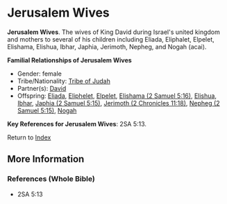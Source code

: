 # Jerusalem Wives
**Jerusalem Wives**. 
The wives of King David during Israel's united kingdom and mothers to several of his children including Eliada, Eliphalet, Elpelet, Elishama, Elishua, Ibhar, Japhia, Jerimoth, Nepheg, and Nogah (acai). 




**Familial Relationships of Jerusalem Wives**


* Gender: female
* Tribe/Nationality: [Tribe of Judah](../../../groups/md/acai/Judah.md)
* Partner(s): [David](David.md)
* Offspring: [Eliada](Eliada.md), [Eliphelet](Eliphelet.md), [Elpelet](Elpelet.md), [Elishama (2 Samuel 5:16)](Elishama.2.md), [Elishua](Elishua.md), [Ibhar](Ibhar.md), [Japhia (2 Samuel 5:15)](Japhia.2.md), [Jerimoth (2 Chronicles 11:18)](Jerimoth.6.md), [Nepheg (2 Samuel 5:15)](Nepheg.2.md), [Nogah](Nogah.md)




**Key References for Jerusalem Wives**: 
2SA 5:13. 






Return to [Index](00-Index.md)

## More Information

### References (Whole Bible)

* 2SA 5:13



